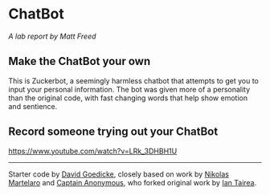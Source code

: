 # ChatBot

*A lab report by Matt Freed*


## Make the ChatBot your own

This is Zuckerbot, a seemingly harmless chatbot that attempts to get you to input your personal information. The bot was given more of a personality than the original code, with fast changing words that help show emotion and sentience. 

## Record someone trying out your ChatBot

https://www.youtube.com/watch?v=LRk_3DHBH1U

---
Starter code by [David Goedicke](mailto:da.goedicke@gmail.com), closely based on work by [Nikolas Martelaro](mailto:nmartelaro@gmail.com) and [Captain Anonymous](https://codepen.io/anon/pen/PEVYXz), who forked original work by [Ian Tairea](https://codepen.io/mrtairea/pen/yJapwv).
